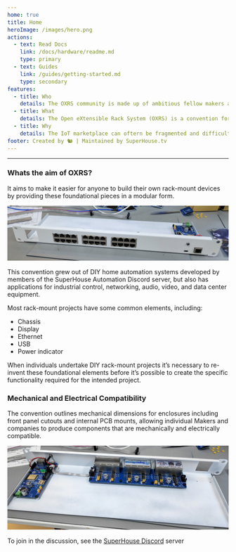 ```yaml
---
home: true
title: Home
heroImage: /images/hero.png
actions:
  - text: Read Docs
    link: /docs/hardware/readme.md
    type: primary
  - text: Guides
    link: /guides/getting-started.md
    type: secondary
features:
  - title: Who
    details: The OXRS community is made up of ambitious fellow makers and professionals brought together with a single vision to make home IoT control and automation accessible.
  - title: What
    details: The Open eXtensible Rack System (OXRS) is a convention for building rack-mount devices using standardised chassis designs and modules.
  - title: Why
    details: The IoT marketplace can oftern be fragmented and difficult to traverse. Devices created under OXRS convention by the community will be standardised to assist in compatibility.
footer: Created by 🐿 | Maintained by SuperHouse.tv
---
```

<hr>

### Whats the aim of OXRS?

It aims to make it easier for anyone to build their own rack-mount devices by providing these foundational pieces in a modular form.

![OXRS-prototype](/images/OXRS-prototype-1.jpg)


This convention grew out of DIY home automation systems developed by members of the SuperHouse Automation Discord server, but also has applications for industrial control, networking, audio, video, and data center equipment.

Most rack-mount projects have some common elements, including:

- Chassis
- Display
- Ethernet
- USB
- Power indicator

When individuals undertake DIY rack-mount projects it’s necessary to re-invent these foundational elements before it’s possible to create the specific functionality required for the intended project.

### Mechanical and Electrical Compatibility
The convention outlines mechanical dimensions for enclosures including front panel cutouts and internal PCB mounts, allowing individual Makers and companies to produce components that are mechanically and electrically compatible.

![OXRS-prototype](/images/OXRS-prototype-2.jpg)

To join in the discussion, see the [SuperHouse Discord](https://www.superhouse.tv/discord) server